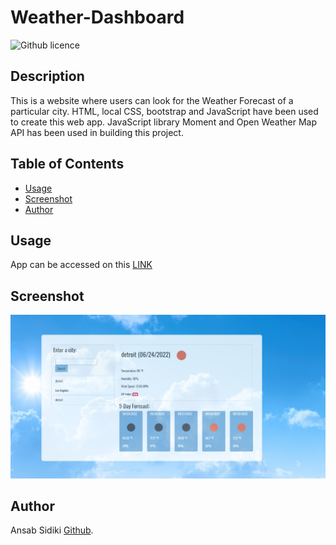 # Weather-Dashboard
![Github licence](http://img.shields.io/badge/license-MIT-blue.svg)

## Description 
This is a website where users can look for the Weather Forecast of a particular city. 
HTML, local CSS, bootstrap and JavaScript have been used to create this web app. 
JavaScript library Moment and Open Weather Map API has been used in building this project.

## Table of Contents
* [Usage](#usage)
* [Screenshot](#screenshot)
* [Author](#author)


## Usage 
App can be accessed on this [LINK](https://asidiki.github.io/Weather-Dashboard/)<br>

## Screenshot
![Screenshot](./assets/images/screenshot.jpg)


## Author
Ansab Sidiki [Github](https://github.com/asidiki).